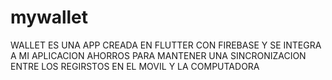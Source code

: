 # mywallet
 WALLET ES UNA APP CREADA EN FLUTTER CON FIREBASE Y SE INTEGRA A MI APLICACION AHORROS PARA MANTENER UNA SINCRONIZACION ENTRE LOS REGIRSTOS EN EL MOVIL Y LA COMPUTADORA
